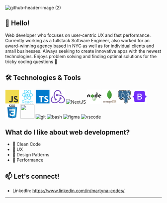 ![github-header-image (2)](https://github.com/Martynacodes/Martynacodes/assets/90793189/53e623d4-e659-40ab-a05b-43365ba8d4a4)

## :wave: Hello!

Web developer who focuses on user-centric UX and fast performance. Currently working as a fullstack Software Engineer, also worked for an award-winning agency based in NYC as well as for individual clients and small businesses. Always seeking to create innovative apps with the newest technologies. Enjoys problem solving and finding optimal solutions for the tricky coding questions :green_heart: 

## 🛠️ Technologies & Tools

<p align="left">
<img src="https://raw.githubusercontent.com/devicons/devicon/master/icons/javascript/javascript-original.svg" alt="Javascript" width="45" height="45" />
<img src="https://raw.githubusercontent.com/devicons/devicon/master/icons/react/react-original-wordmark.svg" alt="React" width="45" height="45" />
<img src="https://raw.githubusercontent.com/devicons/devicon/master/icons/typescript/typescript-original.svg" alt="Typescript" width="45" height="45" />
<img src="https://raw.githubusercontent.com/devicons/devicon/master/icons/redux/redux-original.svg" alt="Redux" width="45" height="45" />
<img src="https://cdn.jsdelivr.net/gh/devicons/devicon/icons/nextjs/nextjs-original-wordmark.svg" alt="NextJS" width="45" height="45"/>
<img src="https://raw.githubusercontent.com/devicons/devicon/master/icons/nodejs/nodejs-original-wordmark.svg" alt="Nodejs" width="45" height="45" />
<img src="https://raw.githubusercontent.com/devicons/devicon/master/icons/mongodb/mongodb-original-wordmark.svg" alt="mongodb" width="45" height="45" />
<img src="https://raw.githubusercontent.com/devicons/devicon/master/icons/postgresql/postgresql-original.svg" alt="Postgres" width="45" height="45" />
<img src="https://raw.githubusercontent.com/devicons/devicon/master/icons/bootstrap/bootstrap-plain.svg" alt="bootstrap" width="45" height="45" />
<img src="https://raw.githubusercontent.com/devicons/devicon/master/icons/css3/css3-original-wordmark.svg" alt="css3" width="45" height="45" />
<img src="https://cdn.jsdelivr.net/gh/devicons/devicon/icons/amazonwebservices/amazonwebservices-plain-wordmark.svg" width="45" height="45"/>
<img src="https://cdn.jsdelivr.net/gh/devicons/devicon/icons/git/git-original.svg" alt="git" width="45" height="45"/>
<img src="https://cdn.jsdelivr.net/gh/devicons/devicon/icons/bash/bash-original.svg" alt="bash" width="45" height="45"/>
<img src="https://cdn.jsdelivr.net/gh/devicons/devicon/icons/figma/figma-original.svg" alt="figma" width="45" height="45"/>
<img src="https://cdn.jsdelivr.net/gh/devicons/devicon/icons/vscode/vscode-original.svg" alt="vscode" width="45" height="45"/>

</p>
    
## What do I like about web development?

* :bathtub: Clean Code
* 🥇 UX
* :notebook_with_decorative_cover: Design Patterns
* 🚀 Performance

## :mailbox: Let's connect!

* LinkedIn: <https://www.linkedin.com/in/martyna-codes/>

---
